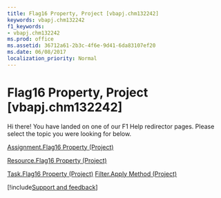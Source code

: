 ```yaml
---
title: Flag16 Property, Project [vbapj.chm132242]
keywords: vbapj.chm132242
f1_keywords:
- vbapj.chm132242
ms.prod: office
ms.assetid: 36712a61-2b3c-4f6e-9d41-6da83107ef20
ms.date: 06/08/2017
localization_priority: Normal
---
```



# Flag16 Property, Project [vbapj.chm132242]

Hi there! You have landed on one of our F1 Help redirector pages. Please select the topic you were looking for below.

[Assignment.Flag16 Property (Project)](https://msdn.microsoft.com/library/fc4034ce-15b2-42fa-a292-453f5b2abacd%28Office.15%29.aspx)

[Resource.Flag16 Property (Project)](https://msdn.microsoft.com/library/5fa75173-8038-35be-ef8d-3f96e5ba377f%28Office.15%29.aspx)

[Task.Flag16 Property (Project)](https://msdn.microsoft.com/library/67fe02a6-1aed-d589-c473-149d72e2a03c%28Office.15%29.aspx)
[Filter.Apply Method (Project)](https://msdn.microsoft.com/library/bc9a406c-d4ae-0fa5-a5b1-70bf3520fac4%28Office.15%29.aspx)

[!include[Support and feedback](~/includes/feedback-boilerplate.md)]